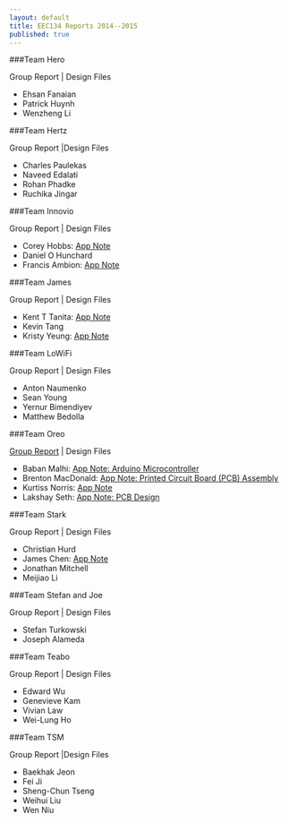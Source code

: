 ```yaml
---
layout: default
title: EEC134 Reports 2014--2015
published: true
---
```


###Team Hero

Group Report \| Design Files 

* Ehsan Fanaian
* Patrick Huynh
* Wenzheng Li

###Team Hertz

Group Report \|Design Files

* Charles Paulekas
* Naveed Edalati
* Rohan Phadke
* Ruchika Jingar

###Team Innovio

Group Report \| Design Files

* Corey Hobbs: [App Note](/education/files/eec134-2014-2015/Team_Innovio/AN_Corey_Hobbs.pdf)
* Daniel O Hunchard
* Francis Ambion: [App Note](/education/files/eec134-2014-2015/Team_Innovio/AN_Francis_Ambion.docx)

###Team James

Group Report \| Design Files

* Kent T Tanita: [App Note](/education/files/eec134-2014-2015/Team_James/AN_Kent_Tanita.docx)
* Kevin Tang
* Kristy Yeung: [App Note](/education/files/eec134-2014-2015/Team_James/AN_Kristy_Yeung.docx)
 
###Team LoWiFi

Group Report \| Design Files

* Anton Naumenko
* Sean Young
* Yernur Bimendiyev
* Matthew Bedolla

###Team Oreo

[Group Report](/education/files/eec-134-2014-2015/Team_Oreo/Team_Oreo_Report.doc) \| Design Files

* Baban Malhi: [App Note: Arduino Microcontroller](/education/files/eec-134-2014-2015/Team_Oreo/AN_Baban_Malhi.pdf)
* Brenton MacDonald: [App Note: Printed Circuit Board (PCB) Assembly](/education/files/eec-134-2014-2015/Team_Oreo/AN_Brenton_MacDonald.doc)
* Kurtiss Norris: [App Note](/education/files/eec-134-2014-2015/Team_Oreo/AN_Kurt_Norris.doc)
* Lakshay Seth: [App Note: PCB Design](/education/files/eec-134-2014-2015/Team_Oreo/AN_Lakshay_Seth.docx)

###Team Stark

Group Report \| Design Files

* Christian Hurd
* James Chen: [App Note](/education/files/eec-134-2014-2015/Team_Stark/AN_James_Chen.pdf)
* Jonathan Mitchell
* Meijiao Li

###Team Stefan and Joe

Group Report \| Design Files

* Stefan Turkowski
* Joseph Alameda

###Team Teabo

Group Report \| Design Files

* Edward Wu
* Genevieve Kam 
* Vivian Law
* Wei-Lung Ho

###Team TSM

Group Report \|Design Files

* Baekhak Jeon
* Fei Ji
* Sheng-Chun Tseng
* Weihui Liu
* Wen Niu
